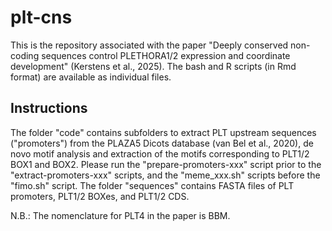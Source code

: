 # plt-cns

This is the repository associated with the paper "Deeply conserved non-coding sequences control PLETHORA1/2 expression and coordinate development" (Kerstens et al., 2025). The bash and R scripts (in Rmd format) are available as individual files.

## Instructions ##
The folder "code" contains subfolders to extract PLT upstream sequences ("promoters") from the PLAZA5 Dicots database (van Bel et al., 2020), de novo motif analysis and extraction of the motifs corresponding to PLT1/2 BOX1 and BOX2. Please run the "prepare-promoters-xxx" script prior to the "extract-promoters-xxx" scripts, and the "meme_xxx.sh" scripts before the "fimo.sh" script. The folder "sequences" contains FASTA files of PLT promoters, PLT1/2 BOXes, and PLT1/2 CDS.

N.B.: The nomenclature for PLT4 in the paper is BBM.
